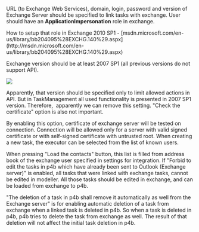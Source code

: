 URL (to Exchange Web Services), domain, login, password and version of
Exchange Server should be specified to link tasks with exchange. User
should have an **ApplicationImpersonation** role in exchange.

<div class="success">
How to setup that role in Exchange 2010 SP1 -
[msdn.microsoft.com/en-us/library/bb204095%28EXCHG.140%29.aspx](http://msdn.microsoft.com/en-us/library/bb204095%28EXCHG.140%29.aspx)
  </div>
  
  

Exchange version should be at least 2007 SP1 (all previous versions do
not support API).

![](//images.ctfassets.net/utx1h0gfm1om/2C1oU5FgSMoME8YSuE2OE4/6f650b3832ae5cedfa01aeb545723b77/328861.png)

Apparently, that version should be specified only to limit allowed
actions in API. But in TaskManagement all used functionality is
presented in 2007 SP1 version. Therefore,  apparently we can remove this
setting. "Check the certificate" option is also not important.

By enabling this option, certificate of exchange server will be tested
on connection. Connection will be allowed only for a server with valid
signed certificate or with self-signed certificate with untrusted root.
When creating a new task, the executor can be selected from the list of
known users.

When pressing "Load the contacts" button, this list is filled from
address book of the exchange user specified in settings for integration.
If "Forbid to edit the tasks in p4b which have already been sent to
Outlook (Exchange server)" is enabled, all tasks that were linked with
exchange tasks, cannot be edited in modeller. All those tasks should be
edited in exchange, and can be loaded from exchange to p4b.

"The deletion of a task in p4b shall remove it automatically as well
from the Exchange server" is for enabling automatic deletion of a task
from exchange when a linked task is deleted in p4b. So when a task is
deleted in p4b, p4b tries to delete the task from exchange as well. The
result of that deletion will not affect the initial task deletion in
p4b.

